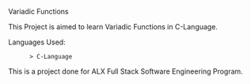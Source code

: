 Variadic Functions

This Project is aimed to learn Variadic Functions in C-Language.

Languages Used:

          > C-Language

This is a project done for ALX Full Stack Software Engineering Program.
